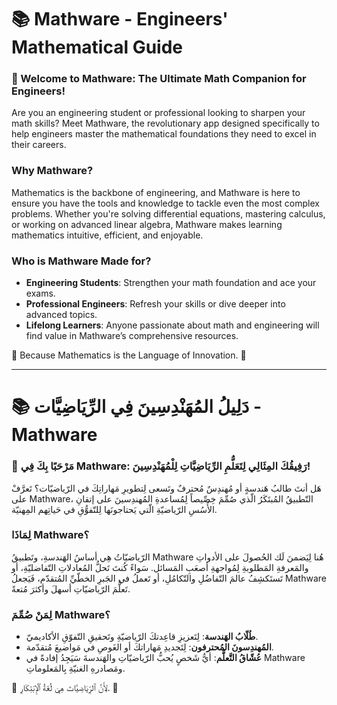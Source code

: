 # 📚 Mathware - Engineers' Mathematical Guide

### 🚀 Welcome to Mathware: The Ultimate Math Companion for Engineers!
Are you an engineering student or professional looking to sharpen your math skills? Meet Mathware, the revolutionary app designed specifically to help engineers master the mathematical foundations they need to excel in their careers.

### Why Mathware?
Mathematics is the backbone of engineering, and Mathware is here to ensure you have the tools and knowledge to tackle even the most complex problems. Whether you're solving differential equations, mastering calculus, or working on advanced linear algebra, Mathware makes learning mathematics intuitive, efficient, and enjoyable.

### Who is Mathware Made for?
* <b>Engineering Students</b>: Strengthen your math foundation and ace your exams.
* <b>Professional Engineers</b>: Refresh your skills or dive deeper into advanced topics.
* <b>Lifelong Learners</b>: Anyone passionate about math and engineering will find value in Mathware’s comprehensive resources.

🌟 Because Mathematics is the Language of Innovation. 🌟

<hr />

# 📚 دَلِيلُ المُهَنْدِسِينَ فِي الرِّيَاضِيَّات - Mathware

### 🚀 مَرْحَبًا بِكَ فِي Mathware: رَفِيقُكَ المِثَالِي لِتَعَلُّمِ الرِّيَاضِيَّاتِ لِلْمُهَنْدِسِينَ!
هَل أنتَ طالبُ هَندسةٍ أو مُهندِسٌ مُحترفٌ وتَسعى لِتطويرِ مَهاراتِكَ في الرّياضيّات؟ تَعرَّفْ على Mathware، التّطبيقُ المُبتَكَرُ الّذي صُمِّمَ خِصِّيصاً لِمُساعدةِ المُهندِسينَ على إتقانِ الأُسُسِ الرّياضيّةِ الّتي يَحتاجونَها لِلتّفوُّقِ في حَياتِهم المِهنيّة.

### لِمَاذَا Mathware؟
الرّياضيّاتُ هِي أساسُ الهَندسةِ، وتَطبيقُ Mathware هُنا لِيَضمنَ لَك الحُصولَ على الأدواتِ والمَعرفةِ المَطلوبةِ لِمُواجهةِ أصعَبِ المَسائل. سَواءً كُنتَ تَحلُّ المُعادلاتِ التّفاضليّةِ، أو تَستَكشِفُ عالمَ التّفاضُلِ والتّكامُلِ، أو تَعملُ في الجَبرِ الخطّيِّ المُتقدّم، فَيَجعلُ Mathware تَعلُّمَ الرّياضيّاتِ أسهلَ وأكثرَ مُتعةً.

### لِمَنْ صُمِّمَ Mathware؟
* <b>طُلّابُ الهَندسة</b>: لِتَعزيزِ قاعِدتكَ الرّياضيّةِ وتَحقيقِ التّفوّقِ الأكاديميّ.
* <b>المُهندِسونَ المُحترفون</b>: لِتَجديدِ مَهاراتكَ أو الغَوصِ في مَواضيعَ مُتقدّمة.
* <b>عُشّاقُ التَّعلُّم</b>: أيُّ شَخصٍ يُحبُّ الرّياضيّاتِ والهَندسةَ سَيَجِدُ إفادةً في Mathware ومَصادرهِ الغنيّةِ بِالمَعلوماتِ.

🌟 لِأَنَّ ٱلرِّيَاضِيَّاتَ هِيَ لُغَةُ ٱلْإِبْتِكَارِ. 🌟
